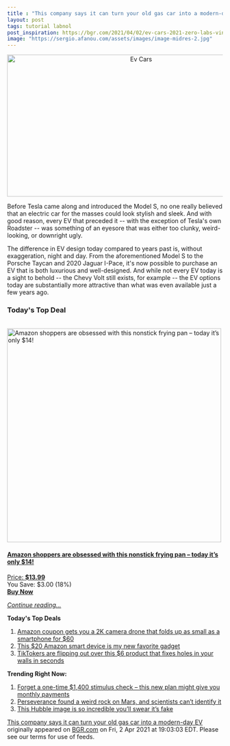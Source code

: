 ```yaml
---
title : "This company says it can turn your old gas car into a modern-day EV"
layout: post
tags: tutorial labnol
post_inspiration: https://bgr.com/2021/04/02/ev-cars-2021-zero-labs-vintage-pickup-transform/
image: "https://sergio.afanou.com/assets/images/image-midres-2.jpg"
---
```


<center><a href="https://bgr.com/2021/04/02/ev-cars-2021-zero-labs-vintage-pickup-transform/" class="bgr-rss-featured-image bgr-rss-test-class"><img loading="lazy" width="610" height="332" src="https://bgr.com/wp-content/uploads/2021/04/zero-labs-ev-pickup-truck-4x4-1.jpg?quality=70&amp;strip=all&amp;w=610" class="attachment-feed_normal size-feed_normal wp-post-image" alt="Ev Cars" loading="lazy" srcset="https://bgr.com/wp-content/uploads/2021/04/zero-labs-ev-pickup-truck-4x4-1.jpg 943w, https://bgr.com/wp-content/uploads/2021/04/zero-labs-ev-pickup-truck-4x4-1.jpg?resize=150,82 150w, https://bgr.com/wp-content/uploads/2021/04/zero-labs-ev-pickup-truck-4x4-1.jpg?resize=300,163 300w, https://bgr.com/wp-content/uploads/2021/04/zero-labs-ev-pickup-truck-4x4-1.jpg?resize=768,418 768w, https://bgr.com/wp-content/uploads/2021/04/zero-labs-ev-pickup-truck-4x4-1.jpg?resize=610,332 610w, https://bgr.com/wp-content/uploads/2021/04/zero-labs-ev-pickup-truck-4x4-1.jpg?resize=664,361 664w, https://bgr.com/wp-content/uploads/2021/04/zero-labs-ev-pickup-truck-4x4-1.jpg?resize=782,425 782w, https://bgr.com/wp-content/uploads/2021/04/zero-labs-ev-pickup-truck-4x4-1.jpg?resize=827,450 827w, https://bgr.com/wp-content/uploads/2021/04/zero-labs-ev-pickup-truck-4x4-1.jpg?resize=800,435 800w" sizes="(max-width: 610px) 100vw, 610px" title="Ev Cars" /></a></center><p>Before Tesla came along and introduced the Model S, no one really believed that an electric car for the masses could look stylish and sleek. And with good reason, every EV that preceded it -- with the exception of Tesla's own Roadster -- was something of an eyesore that was either too clunky, weird-looking, or downright ugly.</p>
<p>The difference in EV design today compared to years past is, without exaggeration, night and day. From the aforementioned Model S to the Porsche Taycan and 2020 Jaguar I-Pace, it's now possible to purchase an EV that is both luxurious and well-designed. And while not every EV today is a sight to behold -- the Chevy Volt still exists, for example -- the EV options today are substantially more attractive than what was even available just a few years ago.</p>
<h3>Today's Top Deal</h3>
<p><a href="https://www.amazon.com/Carote-Stone-Derived-Non-Stick-Switzerland-Including/dp/B0732NXYNS?tag=b0c55topdeals-20"><br><img height="500px" width="500px" src="https://m.media-amazon.com/images/I/41WpDGJAThL.jpg" alt="Amazon shoppers are obsessed with this nonstick frying pan &ndash; today it&rsquo;s only $14!"><br></a></p>
<h4><a href="https://www.amazon.com/Carote-Stone-Derived-Non-Stick-Switzerland-Including/dp/B0732NXYNS?tag=b0c55rss-20">Amazon shoppers are obsessed with this nonstick frying pan &ndash; today it&rsquo;s only $14!</a></h4>
<p><a href="https://www.amazon.com/Carote-Stone-Derived-Non-Stick-Switzerland-Including/dp/B0732NXYNS?tag=b0c55rss-20">Price: <strong>$13.99</strong></a><br><span>You Save: $3.00 (18%)</span><br><strong><a href="https://www.amazon.com/Carote-Stone-Derived-Non-Stick-Switzerland-Including/dp/B0732NXYNS?tag=b0c55rss-20">Buy Now</a></strong></p>
<p><a href="https://bgr.com/2021/04/02/ev-cars-2021-zero-labs-vintage-pickup-transform/" class="more-link"><em>Continue reading...</em></a></p>

<p><strong>Today's Top Deals</strong></p>
<ol>
<li><a href="https://bgr.com/2021/04/01/drone-with-camera-on-amazon-prime-coupon-lowest-price/?utm_source=rss&#038;utm_campaign=topdeals">Amazon coupon gets you a 2K camera drone that folds up as small as a smartphone for $60</a></li>
<li><a href="https://bgr.com/2021/04/02/best-amazon-devices-dash-smart-shelf-deals/?utm_source=rss&#038;utm_campaign=topdeals">This $20 Amazon smart device is my new favorite gadget</a></li>
<li><a href="https://bgr.com/2021/04/02/how-to-fix-a-hole-in-the-wall-fast-and-cheap-amazon-prime-deal-3m-small-hole-repair-kit/?utm_source=rss&#038;utm_campaign=topdeals">TikTokers are flipping out over this $6 product that fixes holes in your walls in seconds</a></li>
</ol>

<p><strong>Trending Right Now:</strong></p>
<ol>
<li><a href="https://bgr.com/2021/04/02/new-stimulus-check-senate-democrats-want-recurring-covid-19-payments/">Forget a one-time $1,400 stimulus check &#8211; this new plan might give you monthly payments</a></li>
<li><a href="https://bgr.com/2021/04/01/mars-rock-perseverance-mystery/">Perseverance found a weird rock on Mars, and scientists can&#8217;t identify it</a></li>
<li><a href="https://bgr.com/2021/04/02/hubble-photo-veil-nebula/">This Hubble image is so incredible you&#8217;ll swear it&#8217;s fake</a></li>
</ol>
<p><a href="https://bgr.com/2021/04/02/ev-cars-2021-zero-labs-vintage-pickup-transform/">This company says it can turn your old gas car into a modern-day EV</a> originally appeared on <a href="http://bgr.com">BGR.com</a> on Fri, 2 Apr 2021 at 19:03:03 EDT. Please see our terms for use of feeds.</p>